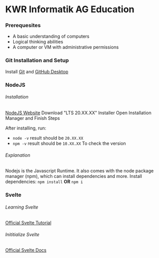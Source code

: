 # KWR Informatik AG Education

### Prerequesites

- A basic understanding of computers
- Logical thinking abilities
- A computer or VM with administrative permissions

### Git Installation and Setup

Install [Git](https://git-scm.com/download/) and [GitHub Desktop](https://desktop.github.com/)

### NodeJS

###### Installation

[NodeJS Website](https://nodejs.org/)
Download "LTS 20.XX.XX" Installer
Open Installation Manager and Finish Steps

After installing, run:
- `node -v` result should be `20.XX.XX`
- `npm -v` result should be `10.XX.XX`
To check the version

###### Explanation

Nodejs is the Javascript Runtime. It also comes with the node package manager (npm), which can install dependencies and more.
Install dependencies: `npm install` **OR** `npm i`

### Svelte

###### Learning Svelte

[Official Svelte Tutorial](https://learn.svelte.dev/tutorial/welcome-to-svelte)

###### Inititialize Svelte

[Official Svelte Docs](https://svelte.dev/docs/introduction)
